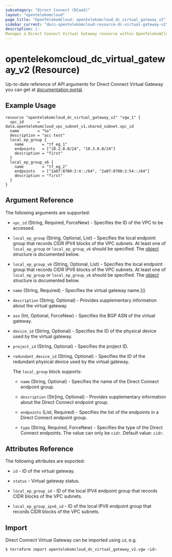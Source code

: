 ```yaml
---
subcategory: "Direct Connect (DCaaS)"
layout: "opentelekomcloud"
page_title: "OpenTelekomCloud: opentelekomcloud_dc_virtual_gateway_v2"
sidebar_current: "docs-opentelekomcloud-resource-dc-virtual-gateway-v2"
description: |-
Manages a Direct Connect Virtual Gateway resource within OpenTelekomCloud.
---
```


# opentelekomcloud_dc_virtual_gateway_v2 (Resource)

Up-to-date reference of API arguments for Direct Connect Virtual Gateway you can get at
[documentation portal](https://docs.otc.t-systems.com/direct-connect/api-ref/apis/virtual_gateway/index.html).

## Example Usage

```hcl
resource "opentelekomcloud_dc_virtual_gateway_v2" "vgw_1" {
  vpc_id      = data.opentelekomcloud_vpc_subnet_v1.shared_subnet.vpc_id
  name        = "%s"
  description = "acc test"
  local_ep_group {
    name        = "tf_eg_1"
    endpoints   = ["10.2.0.0/24", "10.3.0.0/24"]
    description = "first"
  }
  local_ep_group_v6 {
    name        = "tf_eg_2"
    endpoints   = ["2a07:8700:2:4::/64", "2a07:8700:2:54::/64"]
    description = "first"
  }
}
```

## Argument Reference

The following arguments are supported:

* `vpc_id` (String, Required, ForceNew) - Specifies the ID of the VPC to be accessed.

* `local_ep_group` (String, Optional, List) - Specifies the local endpoint group that records CIDR IPV4 blocks of the VPC subnets.
  At least one of `local_ep_group` or `local_ep_group_v6` should be specified.
  The [object](#local_group) structure is documented below.

* `local_ep_group_v6` (String, Optional, List) - Specifies the local endpoint group that records CIDR IPV6 blocks of the VPC subnets.
  At least one of `local_ep_group` or `local_ep_group_v6` should be specified.
  The [object](#local_group) structure is documented below.

* `name` (String, Required) - Specifies the virtual gateway name.]()

* `description` (String, Optional) - Provides supplementary information about the virtual gateway.

* `asn` (Int, Optional, ForceNew) - Specifies the BGP ASN of the virtual gateway.

* `device_id` (String, Optional) - Specifies the ID of the physical device used by the virtual gateway.

* `project_id` (String, Optional) - Specifies the project ID.

* `redundant_device_id` (String, Optional) - Specifies the ID of the redundant physical device used by the virtual gateway.

  <a name="local_group"></a>
  The `local_group` block supports:

    * `name` (String, Optional) - Specifies the name of the Direct Connect endpoint group.

    * `description` (Str[ing, Optional) - Provides supplementary information about the Direct Connect endpoint group.

    * `endpoints` (List, Required) - Specifies the list of the endpoints in a Direct Connect endpoint group.

    * `type` (String, Required, ForceNew) - Specifies the type of the Direct Connect endpoints. The value can only be `cidr`. Default value: `cidr`.

## Attributes Reference

The following attributes are exported:

* `id` -  ID of the virtual gateway.

* `status` -  Virtual gateway status.

* `local_ep_group_id` - ID of the local IPV4 endpoint group that records CIDR blocks of the VPC subnets.

* `local_ep_group_ipv6_id` - ID of the local IPV6 endpoint group that records CIDR blocks of the VPC subnets.

## Import

Direct Connect Virtual Gateway can be imported using `id`, e.g.

```sh
$ terraform import opentelekomcloud_dc_virtual_gateway_v2.vgw <id>
```
